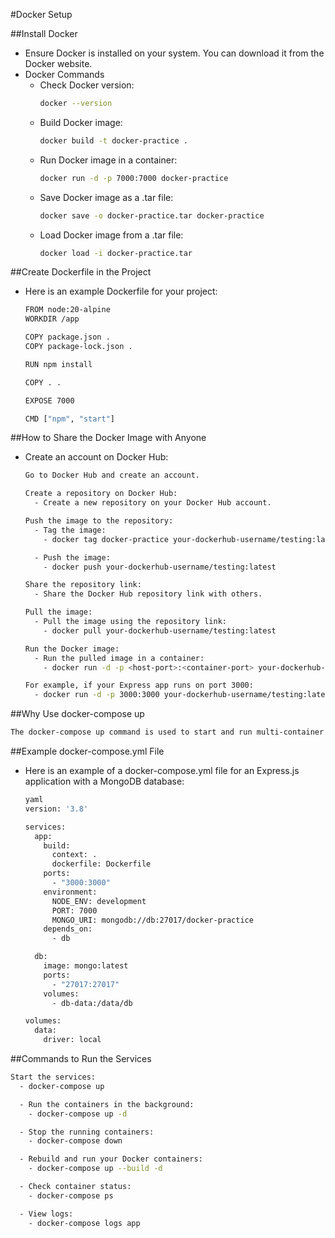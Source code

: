 #Docker Setup

##Install Docker
  - Ensure Docker is installed on your system. You can download it from the Docker website.
  - Docker Commands
    - Check Docker version:
      ```bash
      docker --version
      ```
    - Build Docker image:
      ```bash
      docker build -t docker-practice .
      ```
    - Run Docker image in a container:
      ```bash
      docker run -d -p 7000:7000 docker-practice
      ```
    - Save Docker image as a .tar file:
      ```bash
      docker save -o docker-practice.tar docker-practice
      ```
    - Load Docker image from a .tar file:
      ```bash
      docker load -i docker-practice.tar
      ```
##Create Dockerfile in the Project
  - Here is an example Dockerfile for your project:
    ```bash
    FROM node:20-alpine
    WORKDIR /app
    
    COPY package.json .
    COPY package-lock.json .
    
    RUN npm install

    COPY . .

    EXPOSE 7000

    CMD ["npm", "start"]
    ```

##How to Share the Docker Image with Anyone
  - Create an account on Docker Hub:
    ```bash
    Go to Docker Hub and create an account.
    
    Create a repository on Docker Hub:
      - Create a new repository on your Docker Hub account.

    Push the image to the repository:
      - Tag the image:
        - docker tag docker-practice your-dockerhub-username/testing:latest

      - Push the image:
        - docker push your-dockerhub-username/testing:latest

    Share the repository link:
      - Share the Docker Hub repository link with others.

    Pull the image:
      - Pull the image using the repository link:
        - docker pull your-dockerhub-username/testing:latest

    Run the Docker image:
      - Run the pulled image in a container:
        - docker run -d -p <host-port>:<container-port> your-dockerhub-username/testing:latest

    For example, if your Express app runs on port 3000:
      - docker run -d -p 3000:3000 your-dockerhub-username/testing:latest
    ```
    
##Why Use docker-compose up
  ```bash
  The docker-compose up command is used to start and run multi-container Docker applications defined in a docker-compose.yml file. Docker Compose simplifies managing and running           multiple Docker containers as a single service, making it easier to define, configure, and orchestrate complex applications.
  ```

##Example docker-compose.yml File
  - Here is an example of a docker-compose.yml file for an Express.js application with a MongoDB database:
      ```bash
      yaml
      version: '3.8'

      services:
        app:
          build:
            context: .
            dockerfile: Dockerfile
          ports:
            - "3000:3000"
          environment:
            NODE_ENV: development
            PORT: 7000
            MONGO_URI: mongodb://db:27017/docker-practice
          depends_on:
            - db

        db:
          image: mongo:latest
          ports:
            - "27017:27017"
          volumes:
            - db-data:/data/db

      volumes:
        data:
          driver: local
      ```

##Commands to Run the Services
```bash
Start the services:
  - docker-compose up

  - Run the containers in the background:
    - docker-compose up -d

  - Stop the running containers:
    - docker-compose down

  - Rebuild and run your Docker containers:
    - docker-compose up --build -d

  - Check container status:
    - docker-compose ps

  - View logs:
    - docker-compose logs app
